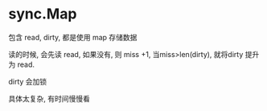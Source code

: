 # sync.Map

包含 read, dirty, 都是使用 map 存储数据

读的时候, 会先读 read, 如果没有, 则 miss +1, 当miss>len(dirty), 就将dirty 提升为 read.

dirty 会加锁



具体太复杂, 有时间慢慢看

